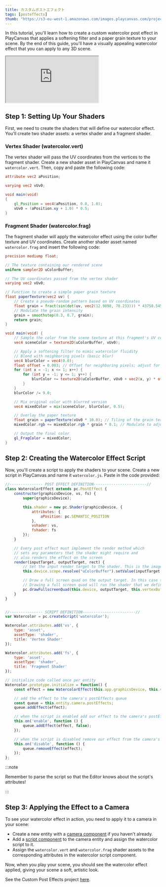 ```yaml
---
title: カスタムポストエフェクト
tags: [posteffects]
thumb: "https://s3-eu-west-1.amazonaws.com/images.playcanvas.com/projects/12/406045/ABC61F-image-75.jpg"
---
```


In this tutorial, you'll learn how to create a custom watercolor post effect in PlayCanvas that applies a softening filter and a paper grain texture to your scene. By the end of this guide, you'll have a visually appealing watercolor effect that you can apply to any 3D scene.

<div className="iframe-container">
    <iframe src="https://playcanv.as/p/3je0YP0q/" title="Custom Post Effects" allow="camera; microphone; xr-spatial-tracking; fullscreen" allowfullscreen></iframe>
</div>

## Step 1: Setting Up Your Shaders

First, we need to create the shaders that will define our watercolor effect. You'll create two shader assets: a vertex shader and a fragment shader.

### Vertex Shader (watercolor.vert)

The vertex shader will pass the UV coordinates from the vertices to the fragment shader. Create a new shader asset in PlayCanvas and name it `watercolor.vert`. Then, copy and paste the following code:

```glsl title="watercolor.vert"
attribute vec2 aPosition;

varying vec2 vUv0;

void main(void)
{
    gl_Position = vec4(aPosition, 0.0, 1.0);
    vUv0 = (aPosition.xy + 1.0) * 0.5;
}
```

### Fragment Shader (watercolor.frag)

The fragment shader will apply the watercolor effect using the color buffer texture and UV coordinates. Create another shader asset named `watercolor.frag` and insert the following code:

```glsl title="watercolor.frag"
precision mediump float;

// The texture containing our rendered scene
uniform sampler2D uColorBuffer;

// The UV coordinates passed from the vertex shader
varying vec2 vUv0;

// Function to create a simple paper grain texture
float paperTexture(vec2 uv) {
    // Create a pseudo-random pattern based on UV coordinates
    float grain = fract(sin(dot(uv, vec2(12.9898, 78.233))) * 43758.5453);
    // Modulate the grain intensity
    grain = smoothstep(0.3, 0.7, grain);
    return grain;
}

void main(void) {
    // Sample the color from the scene texture at this fragment's UV coordinates
    vec4 sceneColor = texture2D(uColorBuffer, vUv0);

    // Apply a softening filter to mimic watercolor fluidity
    // Blend with neighboring pixels (basic blur)
    vec4 blurColor = vec4(0.0);
    float offset = 0.003; // Offset for neighboring pixels; adjust for blur amount
    for (int x = -1; x <= 1; x++) {
        for (int y = -1; y <= 1; y++) {
            blurColor += texture2D(uColorBuffer, vUv0 + vec2(x, y) * offset);
        }
    }
    blurColor /= 9.0;

    // Mix original color with blurred version
    vec4 mixedColor = mix(sceneColor, blurColor, 0.5);

    // Overlay the paper texture
    float grain = paperTexture(vUv0 * 10.0); // Tiling of the grain texture
    mixedColor.rgb += mixedColor.rgb * grain * 0.1; // Modulate to adjust intensity

    // Output the final color
    gl_FragColor = mixedColor;
}
```

## Step 2: Creating the Watercolor Effect Script

Now, you'll create a script to apply the shaders to your scene. Create a new script in PlayCanvas and name it `watercolor.js`. Paste in the code provided:

```javascript
//--------------- POST EFFECT DEFINITION------------------------//
class WatercolorEffect extends pc.PostEffect {
    constructor(graphicsDevice, vs, fs) {
        super(graphicsDevice);

        this.shader = new pc.Shader(graphicsDevice, {
            attributes: {
                aPosition: pc.SEMANTIC_POSITION
            },
            vshader: vs,
            fshader: fs
        });
    }

    // Every post effect must implement the render method which 
    // sets any parameters that the shader might require and 
    // also renders the effect on the screen
    render(inputTarget, outputTarget, rect) {
        // Set the input render target to the shader. This is the image rendered from our camera
        this.device.scope.resolve("uColorBuffer").setValue(inputTarget.colorBuffer);

        // Draw a full screen quad on the output target. In this case the output target is the screen.
        // Drawing a full screen quad will run the shader that we defined above
        pc.drawFullscreenQuad(this.device, outputTarget, this.vertexBuffer, this.shader, rect);
    }
}


//--------------- SCRIPT DEFINITION------------------------//
var Watercolor = pc.createScript('watercolor');

Watercolor.attributes.add('vs', {
    type: 'asset',
    assetType: 'shader',
    title: 'Vertex Shader'
});

Watercolor.attributes.add('fs', {
    type: 'asset',
    assetType: 'shader',
    title: 'Fragment Shader'
});

// initialize code called once per entity
Watercolor.prototype.initialize = function() {
    const effect = new WatercolorEffect(this.app.graphicsDevice, this.vs.resource, this.fs.resource);

    // add the effect to the camera's postEffects queue
    const queue = this.entity.camera.postEffects;
    queue.addEffect(effect);

    // when the script is enabled add our effect to the camera's postEffects queue
    this.on('enable', function () {
        queue.addEffect(effect, false); 
    });

    // when the script is disabled remove our effect from the camera's postEffects queue
    this.on('disable', function () {
        queue.removeEffect(effect); 
    });
};
```

:::note

Remember to parse the script so that the Editor knows about the script's attributes!

:::

## Step 3: Applying the Effect to a Camera

To see your watercolor effect in action, you need to apply it to a camera in your scene:

* Create a new entity with a [camera component](/user-manual/scenes/components/camera) if you haven't already.
* Add a [script component](/user-manual/scenes/components/script) to the camera entity and assign the watercolor script to it.
* Assign the `watercolor.vert` and `watercolor.frag` shader assets to the corresponding attributes in the watercolor script component.

Now, when you play your scene, you should see the watercolor effect applied, giving your scene a soft, artistic look.

See the Custom Post Effects project [here](https://playcanvas.com/project/406045).
